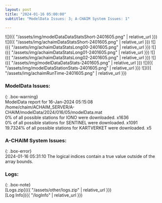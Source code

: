 ```yaml
---
layout: post
title: "2024-01-16 05:00:00"
subtitle: "ModelData Issues: 3; A-CHAIM System Issues: 1"

---
```


![]({{ "/assets/img/modelDataDataStatsShort-2401605.png" | relative_url }})
![]({{ "/assets/img/achaimDataStatsShort-2401605.png" | relative_url }})
![]({{ "/assets/img/achaimDataStatsLong00-2401605.png" | relative_url }})
![]({{ "/assets/img/achaimDataStatsLong01-2401605.png" | relative_url }})
![]({{ "/assets/img/achaimDataStatsLong02-2401605.png" | relative_url }})
![]({{ "/assets/img/modelDataDataStats-2401605.png" | relative_url }})
![]({{ "/assets/img/modelDataStationStats-2401605.png" | relative_url }})
![]({{ "/assets/img/achaimRunTime-2401605.png" | relative_url }})


### ModelData Issues:  
  
{: .box-warning}  
 ModelData report for 16-Jan-2024 05:15:08   
 /home/chaim/ACHAIM_SERVER/A-CHAIM/modelData/2024/016/05/modelData.mat   
 0% of all possible stations for IONO were downloaded. x1636   
 0% of all possible stations for SENTINEL were downloaded. x1091   
 19.7324% of all possible stations for KARTVERKET were downloaded. x5   
  
### A-CHAIM System Issues:  
  
{: .box-error}  
2024-01-16 05:31:10 The logical indices contain a true value outside of the array bounds.  

### Logs:  
  
{: .box-note}  
[Logs.zip]({{ "/assets/other/logs.zip" | relative_url }})  
[Log Info]({{ "/logInfo" | relative_url }})  
